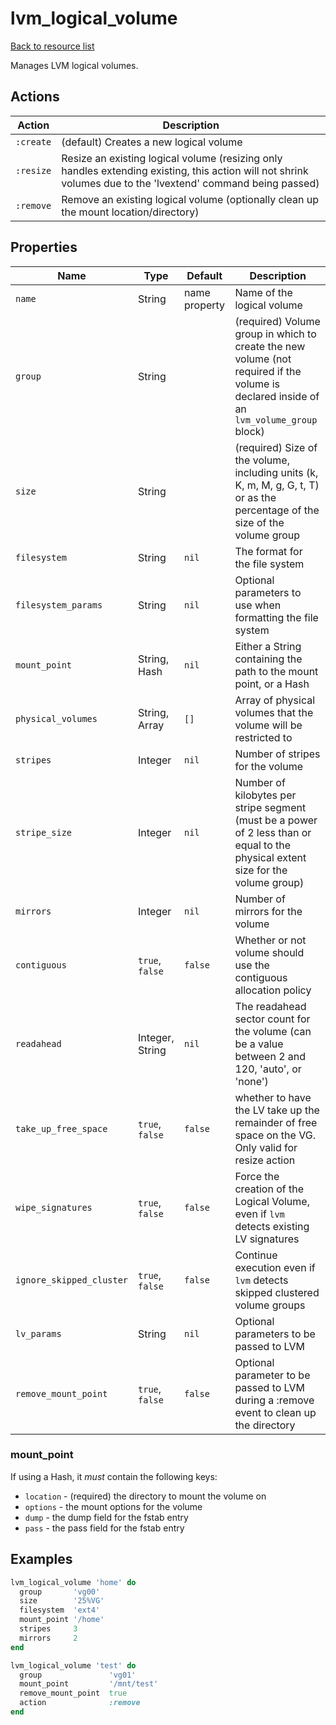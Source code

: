 
# lvm_logical_volume

[Back to resource list](../README.md#resources)

Manages LVM logical volumes.

## Actions

| Action    | Description                                                                                                                                                  |
| --------- | ------------------------------------------------------------------------------------------------------------------------------------------------------------ |
| `:create` | (default) Creates a new logical volume                                                                                                                       |
| `:resize` | Resize an existing logical volume (resizing only handles extending existing, this action will not shrink volumes due to the 'lvextend' command being passed) |
| `:remove` | Remove an existing logical volume (optionally clean up the mount location/directory)                                                                         |

## Properties

| Name                     | Type            | Default       | Description                                                                                                                              |
| ------------------------ | --------------- | ------------- | ---------------------------------------------------------------------------------------------------------------------------------------- |
| `name`                   | String          | name property | Name of the logical volume                                                                                                               |
| `group`                  | String          |               | (required) Volume group in which to create the new volume (not required if the volume is declared inside of an `lvm_volume_group` block) |
| `size`                   | String          |               | (required) Size of the volume, including units (k, K, m, M, g, G, t, T) or as the percentage of the size of the volume group             |
| `filesystem`             | String          | `nil`         | The format for the file system                                                                                                           |
| `filesystem_params`      | String          | `nil`         | Optional parameters to use when formatting the file system                                                                               |
| `mount_point`            | String, Hash    | `nil`         | Either a String containing the path to the mount point, or a Hash                                                                        |
| `physical_volumes`       | String, Array   | `[]`          | Array of physical volumes that the volume will be restricted to                                                                          |
| `stripes`                | Integer         | `nil`         | Number of stripes for the volume                                                                                                         |
| `stripe_size`            | Integer         | `nil`         | Number of kilobytes per stripe segment (must be a power of 2 less than or equal to the physical extent size for the volume group)        |
| `mirrors`                | Integer         | `nil`         | Number of mirrors for the volume                                                                                                         |
| `contiguous`             | `true`, `false` | `false`       | Whether or not volume should use the contiguous allocation policy                                                                        |
| `readahead`              | Integer, String | `nil`         | The readahead sector count for the volume (can be a value between 2 and 120, 'auto', or 'none')                                          |
| `take_up_free_space`     | `true`, `false` | `false`       | whether to have the LV take up the remainder of free space on the VG. Only valid for resize action                                       |
| `wipe_signatures`        | `true`, `false` | `false`       | Force the creation of the Logical Volume, even if `lvm` detects existing LV signatures                                                   |
| `ignore_skipped_cluster` | `true`, `false` | `false`       | Continue execution even if `lvm` detects skipped clustered volume groups                                                                 |
| `lv_params`              | String          | `nil`         | Optional parameters to be passed to LVM                                                                                                  |
| `remove_mount_point`     | `true`, `false` | `false`       | Optional parameter to be passed to LVM during a :remove event to clean up the directory                                                  |

### mount_point

If using a Hash, it _must_ contain the following keys:

- `location` - (required) the directory to mount the volume on
- `options` - the mount options for the volume
- `dump` - the dump field for the fstab entry
- `pass` - the pass field for the fstab entry

## Examples

```ruby
lvm_logical_volume 'home' do
  group       'vg00'
  size        '25%VG'
  filesystem  'ext4'
  mount_point '/home'
  stripes     3
  mirrors     2
end

lvm_logical_volume 'test' do
  group               'vg01'
  mount_point         '/mnt/test'
  remove_mount_point  true
  action              :remove
end
```
